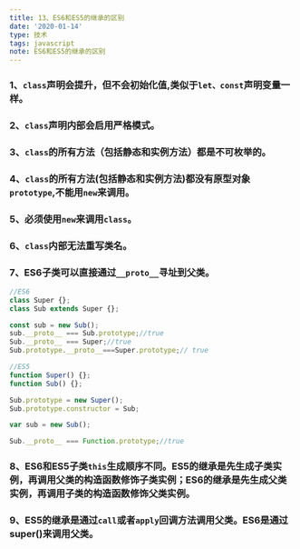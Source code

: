 ```yaml
---
title: 13、ES6和ES5的继承的区别
date: '2020-01-14'
type: 技术
tags: javascript
note: ES6和ES5的继承的区别
---
```

### 1、`class`声明会提升，但不会初始化值,类似于`let、const`声明变量一样。
### 2、`class`声明内部会启用严格模式。
### 3、`class`的所有方法（包括静态和实例方法）都是不可枚举的。
### 4、`class`的所有方法(包括静态和实例方法)都没有原型对象`prototype`,不能用`new`来调用。
### 5、必须使用`new`来调用`class`。
### 6、`class`内部无法重写类名。
### 7、ES6子类可以直接通过`__proto__`寻址到父类。
```js
//ES6
class Super {};
class Sub extends Super {};

const sub = new Sub();
sub.__proto__ === Sub.prototype;//true
Sub.__proto__ === Super;//true
Sub.prototype.__proto__===Super.prototype;// true

//ES5
function Super() {};
function Sub() {};

Sub.prototype = new Super();
Sub.prototype.constructor = Sub;

var sub = new Sub();

Sub.__proto__ === Function.prototype;//true
```
### 8、ES6和ES5子类`this`生成顺序不同。ES5的继承是先生成子类实例，再调用父类的构造函数修饰子类实例；ES6的继承是先生成父类实例，再调用子类的构造函数修饰父类实例。
### 9、ES5的继承是通过`call`或者`apply`回调方法调用父类。ES6是通过super()来调用父类。
